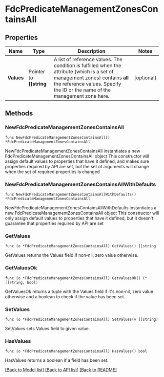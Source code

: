 # FdcPredicateManagementZonesContainsAll

## Properties

Name | Type | Description | Notes
------------ | ------------- | ------------- | -------------
**Values** | Pointer to **[]string** | A list of reference values. The condition is fulfilled when the attribute (which is a set of management zones) contains **all** the reference values.   Specify the ID or the name of the management zone here. | [optional] 

## Methods

### NewFdcPredicateManagementZonesContainsAll

`func NewFdcPredicateManagementZonesContainsAll() *FdcPredicateManagementZonesContainsAll`

NewFdcPredicateManagementZonesContainsAll instantiates a new FdcPredicateManagementZonesContainsAll object
This constructor will assign default values to properties that have it defined,
and makes sure properties required by API are set, but the set of arguments
will change when the set of required properties is changed

### NewFdcPredicateManagementZonesContainsAllWithDefaults

`func NewFdcPredicateManagementZonesContainsAllWithDefaults() *FdcPredicateManagementZonesContainsAll`

NewFdcPredicateManagementZonesContainsAllWithDefaults instantiates a new FdcPredicateManagementZonesContainsAll object
This constructor will only assign default values to properties that have it defined,
but it doesn't guarantee that properties required by API are set

### GetValues

`func (o *FdcPredicateManagementZonesContainsAll) GetValues() []string`

GetValues returns the Values field if non-nil, zero value otherwise.

### GetValuesOk

`func (o *FdcPredicateManagementZonesContainsAll) GetValuesOk() (*[]string, bool)`

GetValuesOk returns a tuple with the Values field if it's non-nil, zero value otherwise
and a boolean to check if the value has been set.

### SetValues

`func (o *FdcPredicateManagementZonesContainsAll) SetValues(v []string)`

SetValues sets Values field to given value.

### HasValues

`func (o *FdcPredicateManagementZonesContainsAll) HasValues() bool`

HasValues returns a boolean if a field has been set.


[[Back to Model list]](../README.md#documentation-for-models) [[Back to API list]](../README.md#documentation-for-api-endpoints) [[Back to README]](../README.md)


